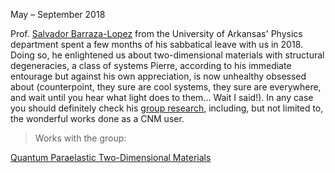 May – September 2018  <a href="https://wordpressua.uark.edu/sbarraza/"><i class="fa-solid fa-blog"></i></a> <a href="https://scholar.google.com/citations?user=7yXuFLUAAAAJ&hl=en"><i class="ai ai-google-scholar-square ai-3x"></i></a>


Prof. <a href="https://physics.uark.edu/directory/index.php?uid=sbarraza">Salvador Barraza-Lopez</a> from the University of Arkansas' Physics department spent a few months of his sabbatical leave with us in 2018. Doing so, he enlightened us about two-dimensional materials with structural degeneracies, a class of systems Pierre, according to his immediate entourage but against his own appreciation, is now unhealthy obsessed about (counterpoint, they sure are cool systems, they sure are everywhere, and wait until you hear what light does to them... Wait I said!). In any case you should definitely check his <a href="https://wordpressua.uark.edu/sbarraza/">group research</a>, including, but not limited to, the wonderful works done as a CNM user. 

> Works with the group: 

<a href="https://doi.org/10.1103/PhysRevLett.122.015703">Quantum Paraelastic Two-Dimensional Materials </a>







